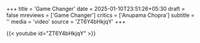 +++
title = 'Game Changer'
date = 2025-01-10T23:51:26+05:30
draft = false
mreviews = ['Game Changer']
critics = ['Anupama Chopra']
subtitle = ''
media = 'video'
source = 'ZT6Y4bHkjqY'
+++

{{< youtube id="ZT6Y4bHkjqY" >}}
